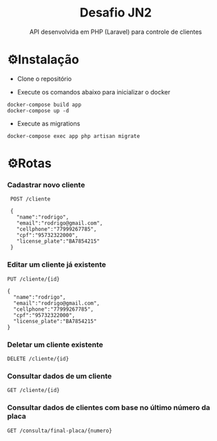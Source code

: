 <h1 align=center>Desafio JN2</h1>
<p align=center> API desenvolvida em PHP (Laravel) para controle de clientes</p>


<h1>⚙️Instalação</h1>

* Clone o repositório

* Execute os comandos abaixo para inicializar o docker
```
docker-compose build app
docker-compose up -d
```

* Execute as migrations
```
docker-compose exec app php artisan migrate
```
<h1>⚙️Rotas</h1>

<h3>Cadastrar novo cliente</h3>

```
 POST /cliente
 
 {
   "name":"rodrigo",
   "email":"rodrigo@gmail.com",
   "cellphone":"77999267785",
   "cpf":"95732322000",
   "license_plate":"BA7854215"
 }
 ```
 <h3>Editar um cliente já existente</h3>
 
 ```
 PUT /cliente/{id}
 
 {
   "name":"rodrigo",
   "email":"rodrigo@gmail.com",
   "cellphone":"77999267785",
   "cpf":"95732322000",
   "license_plate":"BA7854215"
 }
 ```
 <h3>Deletar um cliente existente</h3>
 
 ```
 DELETE /cliente/{id}
 ```
 <h3>Consultar dados de um cliente</h3>
 
  ```
 GET /cliente/{id}
 ```
 
  <h3>Consultar dados de clientes com base no último número da placa</h3>
 
  ```
 GET /consulta/final-placa/{numero}
 ```
